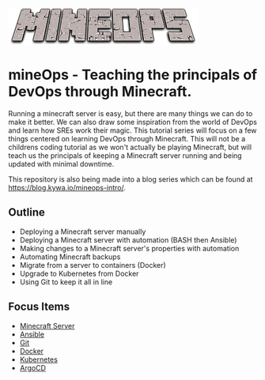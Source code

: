 [![](mineops.png)](#)

# mineOps - Teaching the principals of DevOps through Minecraft.

Running a minecraft server is easy, but there are many things we can do to make it better. We can also draw some inspiration from the world of DevOps and learn how SREs work their magic. This tutorial series will focus on a few things centered on learning DevOps through Minecraft. This will not be a childrens coding tutorial as we won't actually be playing Minecraft, but will teach us the principals of keeping a Minecraft server running and being updated with minimal downtime.

This repository is also being made into a blog series which can be found at https://blog.kywa.io/mineops-intro/.

## Outline

* Deploying a Minecraft server manually
* Deploying a Minecraft server with automation (BASH then Ansible)
* Making changes to a Minecraft server's properties with automation
* Automating Minecraft backups
* Migrate from a server to containers (Docker)
* Upgrade to Kubernetes from Docker
* Using Git to keep it all in line

## Focus Items

* [Minecraft Server](docs/Minecraft/)
* [Ansible](docs/Ansible/)
* [Git](docs/Git/)
* [Docker](docs/Docker/)
* [Kubernetes](docs/Kubernetes/)
* [ArgoCD](docs/ArgoCD)
